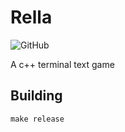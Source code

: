 # Rella
![GitHub](https://img.shields.io/github/license/JeffTheK/rella)

A c++ terminal text game



## Building

````shell
make release
````

